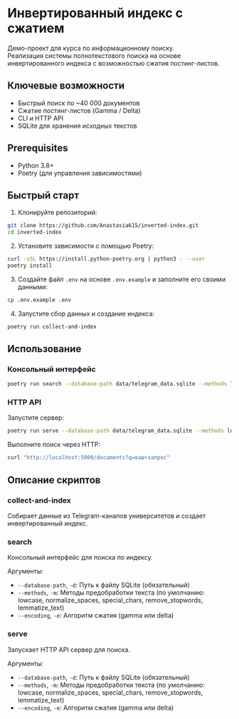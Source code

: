 # Инвертированный индекс с сжатием

Демо-проект для курса по информационному поиску.  
Реализация системы полнотекстового поиска на основе инвертированного индекса с возможностью сжатия постинг-листов.

## Ключевые возможности

- Быстрый поиск по ~40 000 документов  
- Сжатие постинг-листов (Gamma / Delta)  
- CLI и HTTP API  
- SQLite для хранения исходных текстов  

## Prerequisites

- Python 3.8+
- Poetry (для управления зависимостями)

## Быстрый старт

1. Клонируйте репозиторий:
```bash
git clone https://github.com/Anastasia615/inverted-index.git
cd inverted-index
```

2. Установите зависимости с помощью Poetry:
```bash
curl -sSL https://install.python-poetry.org | python3 - --user
poetry install
```

3. Создайте файл `.env` на основе `.env.example` и заполните его своими данными:
```bash
cp .env.example .env
```

4. Запустите сбор данных и создание индекса:
```bash
poetry run collect-and-index
```

## Использование

### Консольный интерфейс

```bash
poetry run search --database-path data/telegram_data.sqlite --methods lowcase normalize_spaces special_chars remove_stopwords lemmatize_text "ваш запрос"
```

### HTTP API

Запустите сервер:
```bash
poetry run serve --database-path data/telegram_data.sqlite --methods lowcase normalize_spaces special_chars remove_stopwords lemmatize_text
```

Выполните поиск через HTTP:
```bash
curl "http://localhost:5000/documents?q=ваш+запрос"
```

## Описание скриптов

### collect-and-index
Собирает данные из Telegram-каналов университетов и создает инвертированный индекс.

### search
Консольный интерфейс для поиска по индексу.

Аргументы:
- `--database-path`, `-d`: Путь к файлу SQLite (обязательный)
- `--methods`, `-m`: Методы предобработки текста (по умолчанию: lowcase, normalize_spaces, special_chars, remove_stopwords, lemmatize_text)
- `--encoding`, `-e`: Алгоритм сжатия (gamma или delta)

### serve
Запускает HTTP API сервер для поиска.

Аргументы:
- `--database-path`, `-d`: Путь к файлу SQLite (обязательный)
- `--methods`, `-m`: Методы предобработки текста (по умолчанию: lowcase, normalize_spaces, special_chars, remove_stopwords, lemmatize_text)
- `--encoding`, `-e`: Алгоритм сжатия (gamma или delta)
